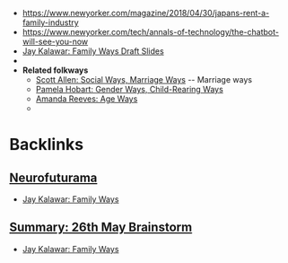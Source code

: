 - https://www.newyorker.com/magazine/2018/04/30/japans-rent-a-family-industry
- https://www.newyorker.com/tech/annals-of-technology/the-chatbot-will-see-you-now
- [Jay Kalawar: Family Ways Draft Slides](<Jay Kalawar: Family Ways Draft Slides.md>)
- 
- **Related folkways**
    - [Scott Allen: Social Ways, Marriage Ways](<Scott Allen: Social Ways, Marriage Ways.md>) -- Marriage ways
    - [Pamela Hobart: Gender Ways, Child-Rearing Ways](<Pamela Hobart: Gender Ways, Child-Rearing Ways.md>)
    - [Amanda Reeves: Age Ways](<Amanda Reeves: Age Ways.md>)
    - 

# Backlinks
## [Neurofuturama](<Neurofuturama.md>)
- [Jay Kalawar: Family Ways](<Jay Kalawar: Family Ways.md>)

## [Summary: 26th May Brainstorm](<Summary: 26th May Brainstorm.md>)
- [Jay Kalawar: Family Ways](<Jay Kalawar: Family Ways.md>)

